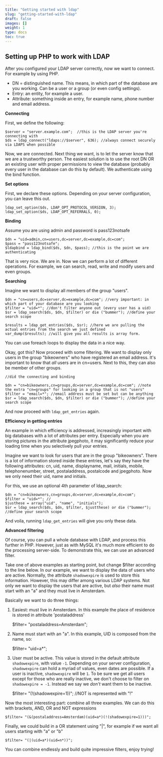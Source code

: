 ```yaml
---
title: "Getting started with ldap"
slug: "getting-started-with-ldap"
draft: false
images: []
weight: 1
type: docs
toc: true
---
```


## Setting up PHP to work with LDAP
After you configured your LDAP server correctly, now we want to connect. For example by using PHP.

 - DN = distinguished name. This means, in which part of the database
   are you working. Can be a user or a group (or even config settings).
 - Entry: an entity, for example a user. 
 - Attribute: something inside an
   entry, for example name, phone number and email address.

**Connecting**

First, we define the following:

    $server = "server.example.com";  //this is the LDAP server you're connecting with
    $ds = ldap_connect("ldaps://$server", 636); //always connect securely via LDAPS when possible

Now, we are connected. Next thing we want, is to let the server know that we are a trustworthy person. The easiest solution is to use the root DN OR an existing user with proper permissions to view the database (probably every user in the database can do this by default). We authenticate using the bind function.

**Set options**

First, we declare these options. Depending on your server configuration, you can leave this out.

    ldap_set_option($ds, LDAP_OPT_PROTOCOL_VERSION, 3);
    ldap_set_option($ds, LDAP_OPT_REFERRALS, 0);

**Binding**

Assume you are using admin and password is pass123notsafe

    $dn = "uid=admin,cn=users,dc=server,dc=example,dc=com";
    $pass = "pass123notsafe";
    $ldapbind = ldap_bind($ds, $dn, $pass); //this is the point we are authenticating

That is very nice. We are in. Now we can perform a lot of different operations. For example, we can search, read, write and modify users and even groups.

**Searching**

Imagine we want to display all members of the group "users".

    $dn = "cn=users,dc=server,dc=example,dc=com"; //very important: in which part of your database are you looking
    $filter = "uid=*"; //don't filter anyone out (every user has a uid)
    $sr = ldap_search($ds, $dn, $filter) or die ("bummer"); //define your search scope

    $results = ldap_get_entries($ds, $sr); //here we are pulling the actual entries from the search we just defined
    var_dump($results); //will give you all results is array form. 

You can use foreach loops to display the data in a nice way.

Okay, got this? Now proceed with some filtering. We want to display only users in the group "bikeowners" who have registered an email address. It's important to know that *all* users are in cn=users. Next to this, they can also be member of other groups.

    //did the connecting and binding

    $dn = "cn=bikeowners,cn=groups,dc=server,dc=example,dc=com"; //note the extra "cn=groups" for looking in a group that is not "users"
    $filter = "email=*"; //email address must be set but can be anything
    $sr = ldap_search($ds, $dn, $filter) or die ("bummer"); //define your search scope

And now proceed with `ldap_get_entries` again.

**Efficiency in getting entries**

An example in which efficiency is addressed, increasingly important with big databases with a lot of attributes per entry. Especially when you are storing pictures in the attribute jpegphoto, it may significantly reduce your loading time when you selectively pull your entries. 

Imagine we want to look for users that are in the group "bikeowners". There is a lot of information stored inside these entries, let's say they have the following attributes:
cn, uid, name, displayname, mail, initials, mobile, telephonenumber, street, postaladdress, postalcode and jpegphoto. Now we only need their uid, name and initials.

For this, we use an optional 4th parameter of ldap_search:

    $dn = "cn=bikeowners,cn=groups,dc=server,dc=example,dc=com";
    $filter = "uid=*"; //
    $justhese = array("uid", "name", "initials");
    $sr = ldap_search($ds, $dn, $filter, $justthese) or die ("bummer"); //define your search scope
And voila, running `ldap_get_entries` will give you only these data.

**Advanced filtering**

Of course, you can pull a whole database with LDAP, and process this further in PHP. However, just as with MySQL it's much more efficient to do the processing server-side. To demonstrate this, we can use an advanced filter. 

Take one of above examples as starting point, but change $filter according to the line below. In our example, we want to display the data of users who are active. Normally, the attribute `shadowexpire` is used to store this information. However, this may differ among various LDAP systems. Not only we want to display the users that are active, but *also* their name must start with an "a" and they must live in Amsterdam.

Basically we want to do three things:

1. Easiest: must live in Amsterdam. In this example the place of residence is stored in attribute 'postaladdress'


    $filter= "postaladdress=Amsterdam";

2. Name must start with an "a". In this example, UID is composed from the name, so:


    $filter= "uid=a*";

3. User must be active. This value is stored in the default attribute `shadowexpire`, with value `-1`. Depending on your server configuration, `shadowexpire` can hold a myriad of values, even dates are possible. If a user is inactive, `shadowexpire` will be `1`. To be sure we get all users except for those who are really inactive, we don't choose to filter on `shadowexpire = -1`. Instead we say we *don't* want them to be inactive.


    $filter= "(!(shadowexpire=1))"; //NOT is represented with "!"

Now the most interesting part: combine all three examples. We can do this with brackets, AND, OR and NOT expressions

    $filter= "(&(postaladdress=Amsterdam)(uid=a*)(!(shadowexpire=1)))";

Finally, we could build in a OR statement using "|", for example if we want all users starting with "a" or "b"

    $filter= "(|(uid=a*)(uid=n*))";

You can combine endlessly and build quite impressive filters, enjoy trying!

